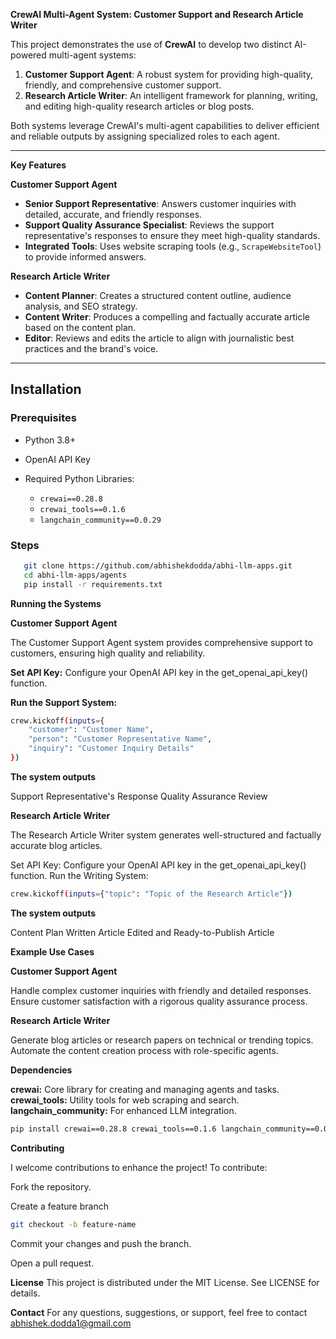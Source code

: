 **CrewAI Multi-Agent System: Customer Support and Research Article Writer**

This project demonstrates the use of **CrewAI** to develop two distinct AI-powered multi-agent systems:
1. **Customer Support Agent**: A robust system for providing high-quality, friendly, and comprehensive customer support.
2. **Research Article Writer**: An intelligent framework for planning, writing, and editing high-quality research articles or blog posts.

Both systems leverage CrewAI's multi-agent capabilities to deliver efficient and reliable outputs by assigning specialized roles to each agent.

---

**Key Features**

**Customer Support Agent**

- **Senior Support Representative**: Answers customer inquiries with detailed, accurate, and friendly responses.
- **Support Quality Assurance Specialist**: Reviews the support representative's responses to ensure they meet high-quality standards.
- **Integrated Tools**: Uses website scraping tools (e.g., `ScrapeWebsiteTool`) to provide informed answers.

**Research Article Writer**
- **Content Planner**: Creates a structured content outline, audience analysis, and SEO strategy.
- **Content Writer**: Produces a compelling and factually accurate article based on the content plan.
- **Editor**: Reviews and edits the article to align with journalistic best practices and the brand's voice.

---

## Installation

### Prerequisites

- Python 3.8+

- OpenAI API Key

- Required Python Libraries:
  - `crewai==0.28.8`
  - `crewai_tools==0.1.6`
  - `langchain_community==0.0.29`

### Steps
```bash
   git clone https://github.com/abhishekdodda/abhi-llm-apps.git
   cd abhi-llm-apps/agents
   pip install -r requirements.txt
```
**Running the Systems**

**Customer Support Agent**

The Customer Support Agent system provides comprehensive support to customers, ensuring high quality and reliability.

**Set API Key:** Configure your OpenAI API key in the get_openai_api_key() function.

**Run the Support System:**
```bash
crew.kickoff(inputs={
    "customer": "Customer Name",
    "person": "Customer Representative Name",
    "inquiry": "Customer Inquiry Details"
})
```

**The system outputs**

Support Representative's Response
Quality Assurance Review


**Research Article Writer**

The Research Article Writer system generates well-structured and factually accurate blog articles.

Set API Key: Configure your OpenAI API key in the get_openai_api_key() function.
Run the Writing System:
```bash
crew.kickoff(inputs={"topic": "Topic of the Research Article"})
```
**The system outputs**

Content Plan
Written Article
Edited and Ready-to-Publish Article

**Example Use Cases**

**Customer Support Agent**

Handle complex customer inquiries with friendly and detailed responses.
Ensure customer satisfaction with a rigorous quality assurance process.

**Research Article Writer**

Generate blog articles or research papers on technical or trending topics.
Automate the content creation process with role-specific agents.

**Dependencies**

**crewai:** Core library for creating and managing agents and tasks.
**crewai_tools:** Utility tools for web scraping and search.
**langchain_community:** For enhanced LLM integration.
```bash
pip install crewai==0.28.8 crewai_tools==0.1.6 langchain_community==0.0.29
```
**Contributing**

I welcome contributions to enhance the project! To contribute:

Fork the repository.

Create a feature branch
```bash
git checkout -b feature-name
```
Commit your changes and push the branch.

Open a pull request.

**License**
This project is distributed under the MIT License. See LICENSE for details.

**Contact**
For any questions, suggestions, or support, feel free to contact abhishek.dodda1@gmail.com
